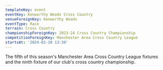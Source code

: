 ```yaml
---
templateKey: event
eventKey: Kenworthy Woods Cross Country
venueForeignKey: Kenworthy Woods
eventType: Race
terrain: Cross Country
championshipForeignKey: 2023-24 Cross Country Championship
competitionForeignKey: Manchester Area Cross Country League
startsAt: '2024-02-10 13:30'
---
```

The fifth of this season's Manchester Area Cross Country League fixtures and
the ninth fixture of our club's cross country championship.

